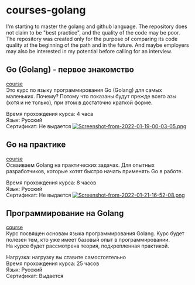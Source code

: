 # courses-golang
I'm starting to master the golang and github language. The repository does not claim to be "best practice", and the quality of the code may be poor. The repository was created only for the purpose of comparing its code quality at the beginning of the path and in the future. And maybe employers may also be interested in my potential before calling for an interview.


## Go (Golang) - первое знакомство
[course](https://stepik.org/course/100208/) <br />
Это курс по языку программирования Go (Golang) для самых маленьких. Почему? 
Потому что показаны будут прежде всего азы (хотя и не только), при этом в достаточно краткой форме.

Время прохождения курса: 4 часа<br />
Язык: Русский<br />
Сертификат:  Не выдается
[![Screenshot-from-2022-01-19-00-03-05.png](https://i.postimg.cc/q7PH4cM9/Screenshot-from-2022-01-19-00-03-05.png)](https://postimg.cc/3yFcZvGB)

## Go на практике
[course](https://stepik.org/course/96832) <br />
Осваиваем Golang на практических задачах. Для опытных разработчиков, которые хотят быстро начать применять Go в работе.

Время прохождения курса: 8 часов<br />
Язык: Русский<br />
Сертификат:  Не выдается
[![Screenshot-from-2022-01-21-16-52-08.png](https://i.postimg.cc/L5KD3nmR/Screenshot-from-2022-01-21-16-52-08.png)](https://postimg.cc/MM51WZcr)

## Программирование на Golang
[course](https://stepik.org/course/54403) <br />
Курс посвящен основам языка программирования Golang.  Курс будет полезен тем, кто уже имеет базовый опыт в программировании. <br />
На курсе будет рассмотрена теория, подкрепленная практикой.


Нагрузка:  нагрузку вы ставите самостоятельно<br />
Время прохождения курса:  25 часов<br />
Язык:  Русский <br />
Сертификат:  Выдается